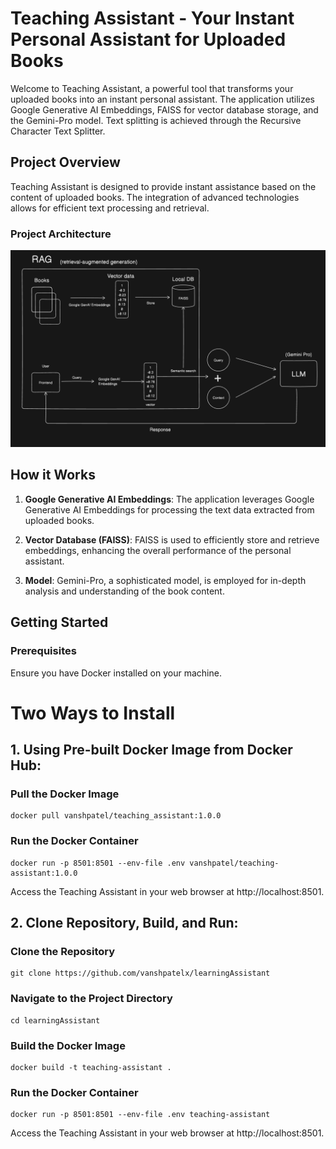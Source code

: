 # Teaching Assistant - Your Instant Personal Assistant for Uploaded Books

Welcome to Teaching Assistant, a powerful tool that transforms your uploaded books into an instant personal assistant. The application utilizes Google Generative AI Embeddings, FAISS for vector database storage, and the Gemini-Pro model. Text splitting is achieved through the Recursive Character Text Splitter.

## Project Overview

Teaching Assistant is designed to provide instant assistance based on the content of uploaded books. The integration of advanced technologies allows for efficient text processing and retrieval.

### Project Architecture

![Project Architecture](https://github.com/vanshpatelx/learningAssistant/raw/main/images/architecture.png)


## How it Works

1. **Google Generative AI Embeddings**: The application leverages Google Generative AI Embeddings for processing the text data extracted from uploaded books.

2. **Vector Database (FAISS)**: FAISS is used to efficiently store and retrieve embeddings, enhancing the overall performance of the personal assistant.

3. **Model**: Gemini-Pro, a sophisticated model, is employed for in-depth analysis and understanding of the book content.

## Getting Started

### Prerequisites
Ensure you have Docker installed on your machine.

# Two Ways to Install
## 1. Using Pre-built Docker Image from Docker Hub:
### Pull the Docker Image
```console
docker pull vanshpatel/teaching_assistant:1.0.0
```

### Run the Docker Container
```console
docker run -p 8501:8501 --env-file .env vanshpatel/teaching-assistant:1.0.0
```
Access the Teaching Assistant in your web browser at http://localhost:8501.


## 2. Clone Repository, Build, and Run:
### Clone the Repository
```console
git clone https://github.com/vanshpatelx/learningAssistant
```

### Navigate to the Project Directory
```console
cd learningAssistant
```

### Build the Docker Image
```console
docker build -t teaching-assistant .
```

### Run the Docker Container
```console
docker run -p 8501:8501 --env-file .env teaching-assistant
```

Access the Teaching Assistant in your web browser at http://localhost:8501.